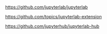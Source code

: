 https://github.com/jupyterlab/jupyterlab

https://github.com/topics/jupyterlab-extension

https://github.com/jupyterhub/jupyterlab-hub
